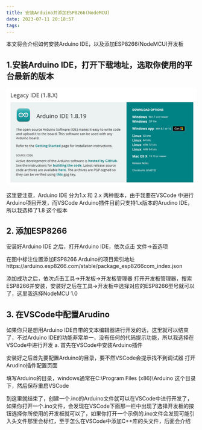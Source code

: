 ```yaml
---
title: 安装Arduino并添加ESP8266(NodeMCU)
date: 2023-07-11 20:18:57
tags:
---
```


本文将会介绍如何安装Arduino IDE，以及添加ESP8266(NodeMCU)开发板
## 1.安装Arduino IDE，打开下载地址，选取你使用的平台最新的版本
![下载选项](/images/1.PNG)


这里要注意，Arduino IDE 分为1.x 和 2.x 两种版本，由于我要在VSCode 中进行Arduino项目开发，而VSCode Arduino插件目前只支持1.x版本的Arudino IDE，所以我选择了1.8 这个版本

## 2. 添加ESP8266
安装好Arduino IDE 之后，打开Arduino IDE，依次点击 文件->首选项

在图中标注位置添加ESP8266 Arduino的项目索引地址https://arduino.esp8266.com/stable/package_esp8266com_index.json

添加成功之后，依次点击工具->开发板->开发板管理器 打开开发板管理器，搜索ESP8266并安装，安装好之后在工具->开发板中选择对应的ESP8266型号就可以了，这里我选择NodeMCU 1.0

## 3. 在VSCode中配置Arudino
如果你只是想用Arduino IDE自带的文本编辑器进行开发的话，这里就可以结束了，不过Arduino IDE的功能非常单一，没有任何的代码提示功能，所以我选择在VSCode中进行开发
a. 首先在VSCode中安装Arduino插件

安装好之后首先要配置Arduino的目录，要不然VSCode会提示找不到调试器
打开Arudino插件配置页面

填写Arduino的目录，windows通常在C:\Program Files (x86)\Arduino 这个目录下，然后保存重启VSCode

到这里就结束了，创建一个.ino的Arduino文件就可以在VSCode中进行开发了，如果你打开一个.ino文件，会发现在VSCode下面那一栏中出现了选择开发板的按钮选择你所使用的开发板就可以了，如果你打开一个示例的.ino文件会发现可能引入头文件那里会标红，至于怎么在VSCode中添加C++库的头文件，后面会介绍